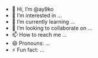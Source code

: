 - 👋 Hi, I’m @ay9ko
- 👀 I’m interested in ...
- 🌱 I’m currently learning ...
- 💞️ I’m looking to collaborate on ...
- 📫 How to reach me ...
- 😄 Pronouns: ...
- ⚡ Fun fact: ...

<!---
ay9ko/ay9ko is a ✨ special ✨ repository because its `README.md` (this file) appears on your GitHub profile.
You can click the Preview link to take a look at your changes.
--->
